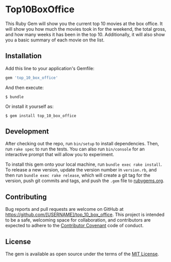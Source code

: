 # Top10BoxOffice

This Ruby Gem will show you the current top 10 movies at the box office. It will show you how much the movies took in for the weekend, the total gross, and how many weeks it has been in the top 10. Additionally, it will also show you a basic summary of each movie on the list.

## Installation

Add this line to your application's Gemfile:

```ruby
gem 'top_10_box_office'
```

And then execute:

    $ bundle

Or install it yourself as:

    $ gem install top_10_box_office

## Development

After checking out the repo, run `bin/setup` to install dependencies. Then, run `rake spec` to run the tests. You can also run `bin/console` for an interactive prompt that will allow you to experiment.

To install this gem onto your local machine, run `bundle exec rake install`. To release a new version, update the version number in `version.rb`, and then run `bundle exec rake release`, which will create a git tag for the version, push git commits and tags, and push the `.gem` file to [rubygems.org](https://rubygems.org).

## Contributing

Bug reports and pull requests are welcome on GitHub at https://github.com/[USERNAME]/top_10_box_office. This project is intended to be a safe, welcoming space for collaboration, and contributors are expected to adhere to the [Contributor Covenant](http://contributor-covenant.org) code of conduct.


## License

The gem is available as open source under the terms of the [MIT License](http://opensource.org/licenses/MIT).

